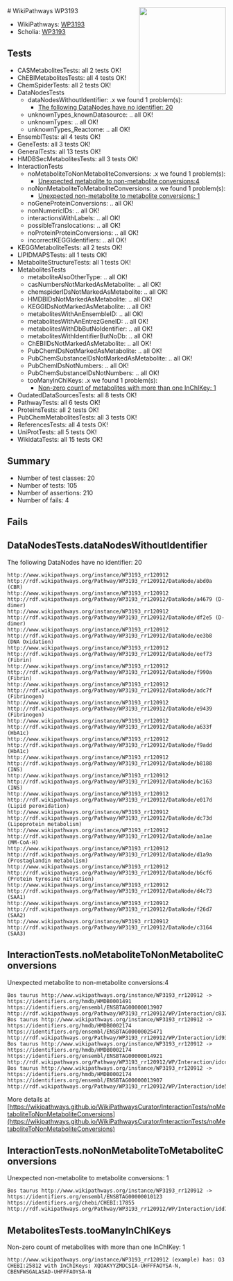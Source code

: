 <img style="float: right; width: 200px" src="https://upload.wikimedia.org/wikipedia/commons/thumb/8/83/Wplogo_with_text_500.png/640px-Wplogo_with_text_500.png" />
# WikiPathways WP3193

* WikiPathways: [WP3193](https://new.wikipathways.org/pathways/WP3193)
* Scholia: [WP3193](https://scholia.toolforge.org/wikipathways/WP3193)
## Tests
* CASMetabolitesTests: all 2 tests OK!
* ChEBIMetabolitesTests: all 4 tests OK!
* ChemSpiderTests: all 2 tests OK!
* DataNodesTests
    * dataNodesWithoutIdentifier: .x we found 1 problem(s):
        * [The following DataNodes have no identifier: 20](#8792c4af)
    * unknownTypes_knownDatasource: .. all OK!
    * unknownTypes: .. all OK!
    * unknownTypes_Reactome: .. all OK!
* EnsemblTests: all 4 tests OK!
* GeneTests: all 3 tests OK!
* GeneralTests: all 13 tests OK!
* HMDBSecMetabolitesTests: all 3 tests OK!
* InteractionTests
    * noMetaboliteToNonMetaboliteConversions: .x we found 1 problem(s):
        * [Unexpected metabolite to non-metabolite conversions:4](#a27bf370)
    * noNonMetaboliteToMetaboliteConversions: .x we found 1 problem(s):
        * [Unexpected non-metabolite to metabolite conversions: 1](#4b4cfabf)
    * noGeneProteinConversions: .. all OK!
    * nonNumericIDs: .. all OK!
    * interactionsWithLabels: .. all OK!
    * possibleTranslocations: .. all OK!
    * noProteinProteinConversions: .. all OK!
    * incorrectKEGGIdentifiers: .. all OK!
* KEGGMetaboliteTests: all 2 tests OK!
* LIPIDMAPSTests: all 1 tests OK!
* MetaboliteStructureTests: all 1 tests OK!
* MetabolitesTests
    * metaboliteAlsoOtherType: .. all OK!
    * casNumbersNotMarkedAsMetabolite: .. all OK!
    * chemspiderIDsNotMarkedAsMetabolite: .. all OK!
    * HMDBIDsNotMarkedAsMetabolite: .. all OK!
    * KEGGIDsNotMarkedAsMetabolite: .. all OK!
    * metabolitesWithAnEnsembleID: .. all OK!
    * metabolitesWithAnEntrezGeneID: .. all OK!
    * metabolitesWithDbButNoIdentifier: .. all OK!
    * metabolitesWithIdentifierButNoDb: .. all OK!
    * ChEBIIDsNotMarkedAsMetabolite: .. all OK!
    * PubChemIDsNotMarkedAsMetabolite: .. all OK!
    * PubChemSubstanceIDsNotMarkedAsMetabolite: .. all OK!
    * PubChemIDsNotNumbers: .. all OK!
    * PubChemSubstanceIDsNotNumbers: .. all OK!
    * tooManyInChIKeys: .x we found 1 problem(s):
        * [Non-zero count of metabolites with more than one InChIKey: 1](#a4e4037e)
* OudatedDataSourcesTests: all 8 tests OK!
* PathwayTests: all 6 tests OK!
* ProteinsTests: all 2 tests OK!
* PubChemMetabolitesTests: all 3 tests OK!
* ReferencesTests: all 4 tests OK!
* UniProtTests: all 5 tests OK!
* WikidataTests: all 15 tests OK!


## Summary

* Number of test classes: 20
* Number of tests: 105
* Number of assertions: 210
* Number of fails: 4

## Fails

<a name="8792c4af" />

## DataNodesTests.dataNodesWithoutIdentifier

The following DataNodes have no identifier: 20
```
http://www.wikipathways.org/instance/WP3193_rr120912 http://rdf.wikipathways.org/Pathway/WP3193_rr120912/DataNode/abd0a (CBR)
http://www.wikipathways.org/instance/WP3193_rr120912 http://rdf.wikipathways.org/Pathway/WP3193_rr120912/DataNode/a4679 (D-dimer)
http://www.wikipathways.org/instance/WP3193_rr120912 http://rdf.wikipathways.org/Pathway/WP3193_rr120912/DataNode/df2e5 (D-dimer)
http://www.wikipathways.org/instance/WP3193_rr120912 http://rdf.wikipathways.org/Pathway/WP3193_rr120912/DataNode/ee3b8 (DNA Oxidation)
http://www.wikipathways.org/instance/WP3193_rr120912 http://rdf.wikipathways.org/Pathway/WP3193_rr120912/DataNode/eef73 (Fibrin)
http://www.wikipathways.org/instance/WP3193_rr120912 http://rdf.wikipathways.org/Pathway/WP3193_rr120912/DataNode/f990a (Fibrin)
http://www.wikipathways.org/instance/WP3193_rr120912 http://rdf.wikipathways.org/Pathway/WP3193_rr120912/DataNode/adc7f (Fibrinogen)
http://www.wikipathways.org/instance/WP3193_rr120912 http://rdf.wikipathways.org/Pathway/WP3193_rr120912/DataNode/e9439 (Fibrinogen)
http://www.wikipathways.org/instance/WP3193_rr120912 http://rdf.wikipathways.org/Pathway/WP3193_rr120912/DataNode/a633f (HbA1c)
http://www.wikipathways.org/instance/WP3193_rr120912 http://rdf.wikipathways.org/Pathway/WP3193_rr120912/DataNode/f9add (HbA1c)
http://www.wikipathways.org/instance/WP3193_rr120912 http://rdf.wikipathways.org/Pathway/WP3193_rr120912/DataNode/b8188 (INS)
http://www.wikipathways.org/instance/WP3193_rr120912 http://rdf.wikipathways.org/Pathway/WP3193_rr120912/DataNode/bc163 (INS)
http://www.wikipathways.org/instance/WP3193_rr120912 http://rdf.wikipathways.org/Pathway/WP3193_rr120912/DataNode/e017d (Lipid peroxidation)
http://www.wikipathways.org/instance/WP3193_rr120912 http://rdf.wikipathways.org/Pathway/WP3193_rr120912/DataNode/dc73d (Lipoprotein metabolism)
http://www.wikipathways.org/instance/WP3193_rr120912 http://rdf.wikipathways.org/Pathway/WP3193_rr120912/DataNode/aa1ae (MM-CoA-H)
http://www.wikipathways.org/instance/WP3193_rr120912 http://rdf.wikipathways.org/Pathway/WP3193_rr120912/DataNode/d1a9a (Prostaglandin metabolism)
http://www.wikipathways.org/instance/WP3193_rr120912 http://rdf.wikipathways.org/Pathway/WP3193_rr120912/DataNode/b6cf6 (Protein tyrosine nitration)
http://www.wikipathways.org/instance/WP3193_rr120912 http://rdf.wikipathways.org/Pathway/WP3193_rr120912/DataNode/d4c73 (SAA1)
http://www.wikipathways.org/instance/WP3193_rr120912 http://rdf.wikipathways.org/Pathway/WP3193_rr120912/DataNode/f26d7 (SAA2)
http://www.wikipathways.org/instance/WP3193_rr120912 http://rdf.wikipathways.org/Pathway/WP3193_rr120912/DataNode/c3164 (SAA3)
```

<a name="a27bf370" />

## InteractionTests.noMetaboliteToNonMetaboliteConversions

Unexpected metabolite to non-metabolite conversions:4
```
Bos taurus http://www.wikipathways.org/instance/WP3193_rr120912 -> https://identifiers.org/hmdb/HMDB0001491 https://identifiers.org/ensembl/ENSBTAG00000013907 http://rdf.wikipathways.org/Pathway/WP3193_rr120912/WP/Interaction/c8326
Bos taurus http://www.wikipathways.org/instance/WP3193_rr120912 -> https://identifiers.org/hmdb/HMDB0002174 https://identifiers.org/ensembl/ENSBTAG00000025471 http://rdf.wikipathways.org/Pathway/WP3193_rr120912/WP/Interaction/id933b9fdc
Bos taurus http://www.wikipathways.org/instance/WP3193_rr120912 -> https://identifiers.org/hmdb/HMDB0002174 https://identifiers.org/ensembl/ENSBTAG00000014921 http://rdf.wikipathways.org/Pathway/WP3193_rr120912/WP/Interaction/idccfc7228
Bos taurus http://www.wikipathways.org/instance/WP3193_rr120912 -> https://identifiers.org/hmdb/HMDB0002174 https://identifiers.org/ensembl/ENSBTAG00000013907 http://rdf.wikipathways.org/Pathway/WP3193_rr120912/WP/Interaction/ide54eefdb
```

More details at [https://wikipathways.github.io/WikiPathwaysCurator/InteractionTests/noMetaboliteToNonMetaboliteConversions](https://wikipathways.github.io/WikiPathwaysCurator/InteractionTests/noMetaboliteToNonMetaboliteConversions)

<a name="4b4cfabf" />

## InteractionTests.noNonMetaboliteToMetaboliteConversions

Unexpected non-metabolite to metabolite conversions: 1
```
Bos taurus http://www.wikipathways.org/instance/WP3193_rr120912 -> https://identifiers.org/ensembl/ENSBTAG00000010123 https://identifiers.org/chebi/CHEBI:17855 http://rdf.wikipathways.org/Pathway/WP3193_rr120912/WP/Interaction/idd7fac72d
```

<a name="a4e4037e" />

## MetabolitesTests.tooManyInChIKeys

Non-zero count of metabolites with more than one InChIKey: 1
```
http://www.wikipathways.org/instance/WP3193_rr120912 (example) has: O3 CHEBI:25812 with InChIKeys: XQOAKYYZMDCSIA-UHFFFAOYSA-N, CBENFWSGALASAD-UHFFFAOYSA-N
```

